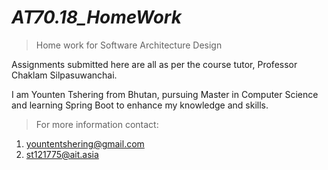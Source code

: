 # **_AT70.18_HomeWork_**
>Home work for Software Architecture Design

Assignments submitted here are all as per the course tutor, Professor Chaklam Silpasuwanchai.

I am Younten Tshering from Bhutan, pursuing Master in Computer Science and learning Spring Boot to enhance my knowledge and skills. 

>For more information contact:
1. yountentshering@gmail.com
2. st121775@ait.asia
